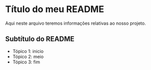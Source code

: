 # Título do meu README

Aqui neste arquivo teremos informações relativas ao nosso projeto.

## Subtítulo do README

- Tópico 1: inicio
- Tópico 2: meio
- Tópico 3: fim